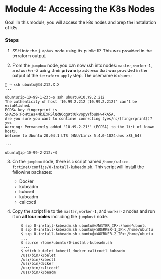 # Module 4: Accessing the K8s Nodes

Goal: In this module, you will access the k8s nodes and prep the installation of k8s.

### Steps

1. SSH into the `jumpbox` node using its public IP. This was provided in the terraform output.

2. From the `jumpbox` node, you can now ssh into nodes: `master`, `worker-1`, and `worker-2` using their **private** ip address that was provided in the output of the `terraform apply` step. The username is `ubuntu`.

```
🐯 → ssh ubuntu@34.212.X.X
...

ubuntu@ip-10-99-1-23:~$ ssh ubuntu@10.99.2.212
The authenticity of host '10.99.2.212 (10.99.2.212)' can't be established.
ECDSA key fingerprint is SHA256:PoHtCWs+MkJIxRSlQdNOqg9tkUkvopyWfbuDHw4kA5A.
Are you sure you want to continue connecting (yes/no/[fingerprint])? yes
Warning: Permanently added '10.99.2.212' (ECDSA) to the list of known hosts.
Welcome to Ubuntu 20.04.1 LTS (GNU/Linux 5.4.0-1024-aws x86_64)

...

ubuntu@ip-10-99-2-212:~$ 

```

3. On the `jumpbox` node, there is a script named `/home/calico-fortinet/configs/0-install-kubeadm.sh`. This script will install the following packages: 
    - Docker
    - kubeadm
    - kubectl
    - kubeadm
    - calicoctl


4. Copy the script file to the `master`, `worker-1`, and `worker-2` nodes and run it on **all four nodes** including the `jumphost` node.

    ```
        $ scp 0-install-kubeadm.sh ubuntu@<MASTER_IP>:/home/ubuntu
        $ scp 0-install-kubeadm.sh ubuntu@<WOERKER-1_IP>:/home/ubuntu
        $ scp 0-install-kubeadm.sh ubuntu@<WOERKER-2_IP>:/home/ubuntu
        ...
        $ source /home/ubuntu/0-install-kubeadm.sh
        ....
        $ which kubelet kubectl docker calicoctl kubeadm
        /usr/bin/kubelet
        /usr/bin/kubectl
        /usr/bin/docker
        /usr/bin/calicoctl
        /usr/bin/kubeadm
    ```





